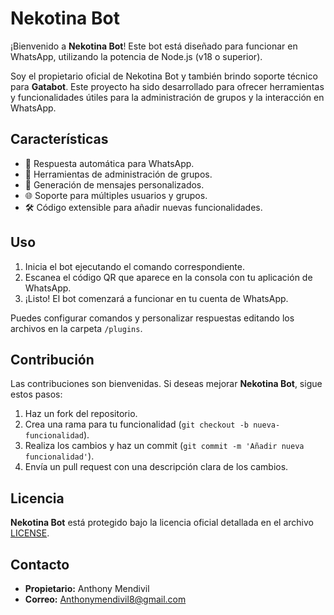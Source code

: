 # Nekotina Bot

¡Bienvenido a **Nekotina Bot**! Este bot está diseñado para funcionar en WhatsApp, utilizando la potencia de Node.js (v18 o superior). 

Soy el propietario oficial de Nekotina Bot y también brindo soporte técnico para **Gatabot**. Este proyecto ha sido desarrollado para ofrecer herramientas y funcionalidades útiles para la administración de grupos y la interacción en WhatsApp.

## Características

- 🤖 Respuesta automática para WhatsApp.
- 🔧 Herramientas de administración de grupos.
- 📄 Generación de mensajes personalizados.
- 🌐 Soporte para múltiples usuarios y grupos.
- 🛠️ Código extensible para añadir nuevas funcionalidades.

## Uso

1. Inicia el bot ejecutando el comando correspondiente.
2. Escanea el código QR que aparece en la consola con tu aplicación de WhatsApp.
3. ¡Listo! El bot comenzará a funcionar en tu cuenta de WhatsApp.

Puedes configurar comandos y personalizar respuestas editando los archivos en la carpeta `/plugins`.

## Contribución

Las contribuciones son bienvenidas. Si deseas mejorar **Nekotina Bot**, sigue estos pasos:

1. Haz un fork del repositorio.
2. Crea una rama para tu funcionalidad (`git checkout -b nueva-funcionalidad`).
3. Realiza los cambios y haz un commit (`git commit -m 'Añadir nueva funcionalidad'`).
4. Envía un pull request con una descripción clara de los cambios.

## Licencia

**Nekotina Bot** está protegido bajo la licencia oficial detallada en el archivo [LICENSE](LICENSE).

## Contacto

- **Propietario:** Anthony Mendivil
- **Correo:** [Anthonymendivil8@gmail.com](mailto:Anthonymendivil8@gmail.com)
